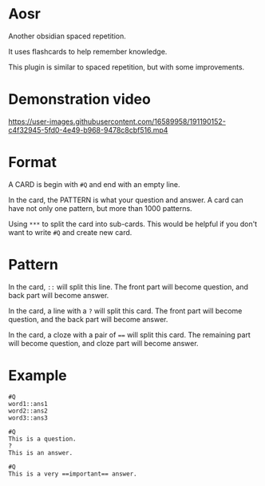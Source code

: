 # Aosr

Another obsidian spaced repetition.

It uses flashcards to help remember knowledge.

This plugin is similar to spaced repetition, but with some improvements.

# Demonstration video



https://user-images.githubusercontent.com/16589958/191190152-c4f32945-5fd0-4e49-b968-9478c8cbf516.mp4



# Format

A CARD is begin with `#Q` and end with an empty line.

In the card, the PATTERN is what your question and answer. A card can have not only one pattern, but more than 1000 patterns.

Using `***` to split the card into sub-cards. This would be helpful if you don't want to write `#Q` and create new card.

# Pattern

In the card, `::` will split this line. The front part will become question, and back part will become answer.

In the card, a line with a `?` will split this card. The front part will become question, and the back part will become answer.

In the card, a cloze with a pair of `==` will split this card. The remaining part will become question, and cloze part will become answer.

# Example

```
#Q
word1::ans1
word2::ans2
word3::ans3

#Q
This is a question.
?
This is an answer.

#Q
This is a very ==important== answer.
```
